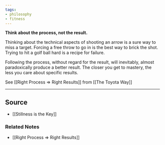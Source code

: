 ```yaml
---
tags:
- philosophy
- fitness
---
```

**Think about the process, not the result.**

Thinking about the technical aspects of shooting an arrow is a sure way to miss a target. Forcing a free throw to go in is the best way to brick the shot. Trying to hit a golf ball hard is a recipe for failure. 

Following the process, without regard for the result, will inevitably, almost paradoxically produce a better result. The closer you get to mastery, the less you care about specific results.

See [[Right Process ⇒ Right Results]] from [[The Toyota Way]] 

---

## Source
- [[Stillness is the Key]]

### Related Notes
- [[Right Process ⇒ Right Results]]